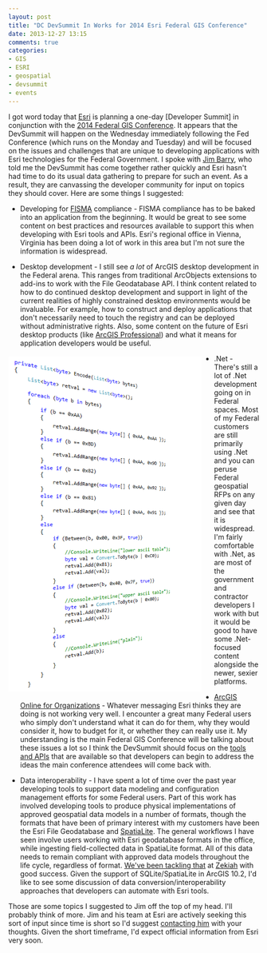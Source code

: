 ```yaml
---
layout: post
title: "DC DevSummit In Works for 2014 Esri Federal GIS Conference"
date: 2013-12-27 13:15
comments: true
categories:
- GIS
- ESRI
- geospatial
- devsummit
- events
---
```

I got word today that [Esri](http://www.esri.com) is planning a one-day [Developer Summit] in conjunction with the [2014 Federal GIS Conference](http://www.esri.com/events/federal/). It appears that the DevSummit will happen on the Wednesday immediately following the Fed Conference (which runs on the Monday and Tuesday) and will be focused on the issues and challenges that are unique to developing applications with Esri technologies for the Federal Government. I spoke with [Jim Barry](http://www.linkedin.com/in/jdbarry), who told me the DevSummit has come together rather quickly and Esri hasn't had time to do its usual data gathering to prepare for such an event. As a result, they are canvassing the developer community for input on topics they should cover. Here are some things I suggested:

<!--more-->

- Developing for [FISMA](http://en.wikipedia.org/wiki/Federal_Information_Security_Management_Act_of_2002) compliance - FISMA compliance has to be baked into an application from the beginning. It would be great to see some content on best practices and resources available to support this when developing with Esri tools and APIs. Esri's regional office in Vienna, Virginia has been doing a lot of work in this area but I'm not sure the information is widespread.

- Desktop development - I still see *a lot* of ArcGIS desktop development in the Federal arena. This ranges from traditional ArcObjects extensions to add-ins to work with the File Geodatabase API. I think content related to how to do continued desktop development and support in light of the current realities of highly constrained desktop environments would be invaluable. For example, how to construct and deploy applications that don't necessarily need to touch the registry and can be deployed without administrative rights. Also, some content on the future of Esri desktop products (like [ArcGIS Professional](http://video.esri.com/watch/2533/unveiling-the-new-arcgis-professional-application-with-jim-mckinney-and-jack-dangermond)) and what it means for application developers would be useful.

<img src="/images/posts/code.png" style="float:left;margin: 5px 25px 5px 0px;" />

- .Net - There's still a lot of .Net development going on in Federal spaces. Most of my Federal customers are still primarily using .Net and you can peruse Federal geospatial RFPs on any given day and see that it is widespread. I'm fairly comfortable with .Net, as are most of the government and contractor developers I work with but it would be good to have some .Net-focused content alongside the newer, sexier platforms.

- [ArcGIS Online for Organizations](http://www.arcgis.com/features/) - Whatever messaging Esri thinks they are doing is not working very well. I encounter a great many Federal users who simply don't understand what it can do for them, why they would consider it, how to budget for it, or whether they can really use it. My understanding is the main Federal GIS Conference will be talking about these issues a lot so I think the DevSummit should focus on the [tools and APIs](https://developers.arcgis.com/en/) that are available so that developers can begin to address the ideas the main conference attendees will come back with.

- Data interoperability - I have spent a lot of time over the past year developing tools to support data modeling and configuration management efforts for some Federal users. Part of this work has involved developing tools to produce physical implementations of approved geospatial data models in a number of formats, though the formats that have been of primary interest with my customers have been the Esri File Geodatabase and [SpatiaLite](http://www.gaia-gis.it/gaia-sins/). The general workflows I have seen involve users working with Esri geodatabase formats in the office, while ingesting field-collected data in SpatiaLite format. All of this data needs to remain compliant with approved data models throughout the life cycle, regardless of format. [We've been tackling that](http://www.zekiah.com/index.php?q=blog/topics/pim) at [Zekiah](http://www.esri.com) with good success. Given the support of SQLite/SpatiaLite in ArcGIS 10.2, I'd like to see some discussion of data conversion/interoperability approaches that developers can automate with Esri tools.

Those are some topics I suggested to Jim off the top of my head. I'll probably think of more. Jim and his team at Esri are actively seeking this sort of input since time is short so I'd suggest [contacting him](http://www.linkedin.com/in/jdbarry) with your thoughts. Given the short timeframe, I'd expect official information from Esri very soon.
